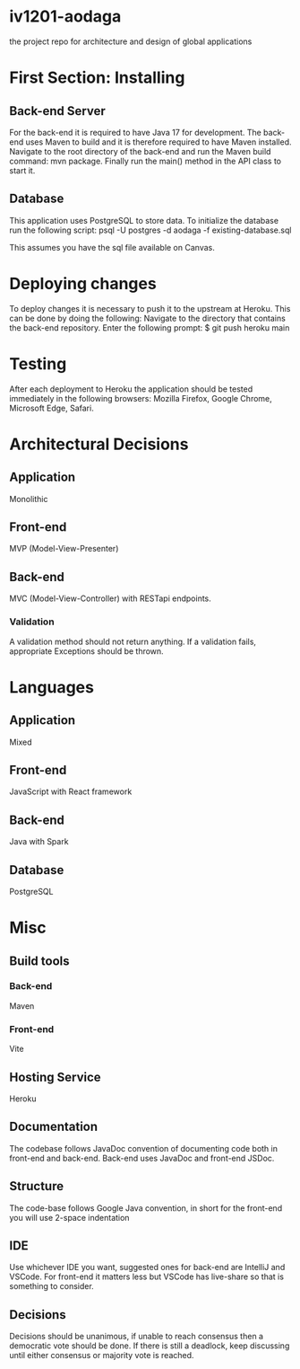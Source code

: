 # iv1201-aodaga

the project repo for architecture and design of global applications

# First Section: Installing

## Back-end Server

For the back-end it is required to have Java 17 for development. The back-end uses Maven to build
and it is therefore required to have Maven installed. Navigate to the root directory of the back-end
and run the Maven build command: mvn package. Finally run the main() method in the API class to
start it.

## Database

This application uses PostgreSQL to store data. To initialize the database run the following script:
psql -U postgres -d aodaga -f existing-database.sql

This assumes you have the sql file available on Canvas.

# Deploying changes

To deploy changes it is necessary to push it to the upstream at Heroku. This can be done by doing
the following:
Navigate to the directory that contains the back-end repository.
Enter the following prompt:
$ git push heroku main

# Testing

After each deployment to Heroku the application should be tested immediately in the following
browsers:
Mozilla Firefox, Google Chrome, Microsoft Edge, Safari.

# Architectural Decisions

## Application

Monolithic

## Front-end

MVP (Model-View-Presenter)

## Back-end

MVC (Model-View-Controller) with RESTapi endpoints.

### Validation

A validation method should not return anything. If a validation fails, appropriate Exceptions should
be thrown.

# Languages

## Application

Mixed

## Front-end

JavaScript with React framework

## Back-end

Java with Spark

## Database

PostgreSQL

# Misc

## Build tools

### Back-end

Maven

### Front-end

Vite

## Hosting Service

Heroku

## Documentation

The codebase follows JavaDoc convention of documenting code both in front-end and back-end.
Back-end uses JavaDoc and front-end JSDoc.

## Structure

The code-base follows Google Java convention, in short for the front-end you will use 2-space
indentation

## IDE

Use whichever IDE you want, suggested ones for back-end are IntelliJ and VSCode. For front-end it
matters less but VSCode has live-share so that is something to consider.

## Decisions

Decisions should be unanimous, if unable to reach consensus then a democratic vote should be done.
If there is still a deadlock, keep discussing until either consensus or majority vote is reached.

